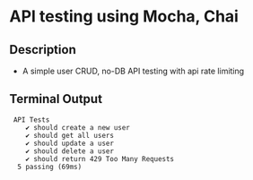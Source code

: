 # API testing using Mocha, Chai

## Description
- A simple user CRUD, no-DB API testing with api rate limiting

## Terminal Output

```
 API Tests
    ✔ should create a new user
    ✔ should get all users
    ✔ should update a user
    ✔ should delete a user
    ✔ should return 429 Too Many Requests
  5 passing (69ms)
```